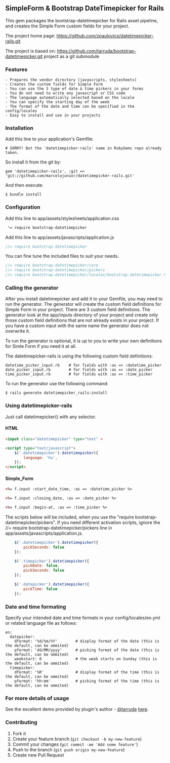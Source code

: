 ## SimpleForm & Bootstrap DateTimepicker for Rails

This gem packages the bootstrap-datetimepicker for Rails asset pipeline, and creates the Simple Form custom fields for your project.

The project home page: https://github.com/zpaulovics/datetimepicker-rails.git

The project is based on: https://github.com/tarruda/bootstrap-datetimepicker.git project as a git submodule


### Features

    - Prepares the vendor directory (javascripts, stylesheets)
    - Creates the custom fields for Simple Form
    - You can use the 3 type of date & time pickers in your forms
    - You do not need to write any javascript or CSS code
    - The language automatically selected based on the locale
    - You can specify the starting day of the week
    - The format of the date and time can be specified in the config/locales
    - Easy to install and use in your projects


### Installation

Add this line to your application's Gemfile:

    # SORRY! But the 'datetimepicker-rails' name in RubyGems repo already taken.

So install it from the git by:

    gem 'datetimepicker-rails', :git => 'git://github.com/marcelojunior/datetimepicker-rails.git'

And then execute:

    $ bundle install

### Configuration

Add this line to app/assets/stylesheets/application.css

``` css
 *= require bootstrap-datetimepicker
```

Add this line to app/assets/javascripts/application.js

``` javascript
//= require bootstrap-datetimepicker
```

You can fine tune the included files to suit your needs.

```javascript
//= require bootstrap-datetimepicker/core
//= require bootstrap-datetimepicker/pickers
//= require bootstrap-datetimepicker/locales/bootstrap-datetimepicker.hu.js
```

### Calling the generator

After you install datetimepicker and add it to your Gemfile, you may need to run the generator.
The generator will create the custom field definitions for Simple Form in your project. There are 3
custom field definitions. The generator look at the app/inputs directory of your project and create
only those custom field definitions that are not already exists in your project. If you have a custom
input with the same name the generator does not overwrite it.

To run the generator is optional, it is up to you to write your own definitions for Simle Form if you
need it at all.

The datetimepicker-rails is using the following custom field definitions:

    datetime_picker_input.rb    # for fields with :as => :datetime_picker
    date_picker_input.rb        # for fields with :as => :date_picker
    time_picker_input.rb        # for fields with :as => :time_picker

To run the generator use the following command:

    $ rails generate datetimepicker_rails:install


### Using datetimepicker-rails

Just call datetimepicker() with any selector.

#### HTML

```html
<input class="datetimepicker" type="text" >

<script type="text/javascript">
    $('.datetimepicker').datetimepicker({
        language: 'hu',
    });
</script>
```

#### Simple_Form

```html
<%= f.input :start_date_time, :as => :datetime_picker %>

<%= f.input :closing_date, :as => :date_picker %>

<%= f.input :begin-at, :as => :time_picker %>
```

The scripts below will be included, when you use the "require bootstrap-datetimepicker/pickers". If you
need different activation scripts, ignore the //= require bootstrap-datetimepicker/pickers line in
app/assets/javascripts/application.js.

```javascript
    $('.datetimepicker').datetimepicker({
        pickSeconds: false
    });

    $('.timepicker').datetimepicker({
        pickDate: false,
        pickSeconds: false
    });

    $('.datepicker').datetimepicker({
        pickTime: false
    });
```

### Date and time formating

Specify your intended date and time formats in your config/locales/en.yml or related language file as follows:

    en:
      datepicker:
        dformat: '%d/%m/%Y'        # display format of the date (this is the default, can be ommited)
        pformat: 'dd/MM/yyyy'      # picking format of the date (this is the default, can be ommited)
        weekstart: 0               # the week starts on Sunday (this is the default, can be ommited)
      timepicker:
        dformat: '%R'              # display format of the time (this is the default, can be ommited)
        pformat: 'hh:mm'           # picking format of the time (this is the default, can be ommited)


### For more details of usage

See the excellent demo provided by plugin's author - [@tarruda](https://github.com/tarruda) [here](http://tarruda.github.com/bootstrap-datetimepicker/).


### Contributing

1. Fork it
2. Create your feature branch (`git checkout -b my-new-feature`)
3. Commit your changes (`git commit -am 'Add some feature'`)
4. Push to the branch (`git push origin my-new-feature`)
5. Create new Pull Request
